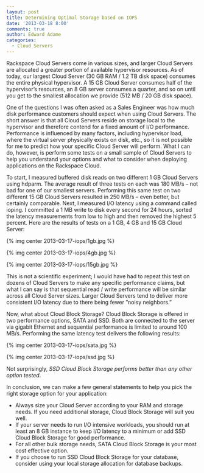 ```yaml
---
layout: post
title: Determining Optimal Storage based on IOPS
date: '2013-03-18 8:00'
comments: true
author: Edward Adame
categories:
  - Cloud Servers
---
```

Rackspace Cloud Servers come in various sizes, and larger Cloud Servers are allocated a greater portion of available hypervisor resources. As of today, our largest Cloud Server (30 GB RAM / 1.2 TB disk space) consumes the entire physical hypervisor. A 15 GB Cloud Server consumes half of the hypervisor’s resources, an 8 GB server consumes a quarter, and so on until you get to the smallest allocation we provide (512 MB / 20 GB disk space).

One of the questions I was often asked as a Sales Engineer was how much disk performance customers should expect when using Cloud Servers. The short answer is that all Cloud Servers reside on storage local to the hypervisor and therefore contend for a fixed amount of I/O performance. Performance is influenced by many factors, including hypervisor load, where the virtual server physically exists on disk, etc., so it is not possible for me to predict how your specific Cloud Server will perform. What I can do, however, is perform some tests on a small sample of Cloud Servers to help you understand your options and what to consider when deploying applications on the Rackspace Cloud.<!-- more -->

To start, I measured buffered disk reads on two different 1 GB Cloud Servers using hdparm. The average result of three tests on each was 180 MB/s – not bad for one of our smallest servers. Performing this same test on two different 15 GB Cloud Servers resulted in 250 MB/s – even better, but certainly comparable. Next, I measured I/O latency using a command called ioping. I committed a 1 MB write to disk every second for 24 hours, sorted the latency measurements from low to high and then removed the highest 5 percent.  Here are the results of tests on a 1 GB, 4 GB and 15 GB Cloud Server:

{% img center 2013-03-17-iops/1gb.jpg %}

{% img center 2013-03-17-iops/4gb.jpg %}

{% img center 2013-03-17-iops/15gb.jpg %}

This is not a scientific experiment; I would have had to repeat this test on dozens of Cloud Servers to make any specific performance claims, but what I can say is that sequential read / write performance will be similar across all Cloud Server sizes. Larger Cloud Servers tend to deliver more consistent I/O latency due to there being fewer ”noisy neighbors.”

Now, what about Cloud Block Storage? Cloud Block Storage is offered in two performance options, SATA and SSD. Both are connected to the server via gigabit Ethernet and sequential performance is limited to around 100 MB/s.  Performing the same latency test delivers the following results:

{% img center 2013-03-17-iops/sata.jpg %}

{% img center 2013-03-17-iops/ssd.jpg %}

Not surprisingly, _SSD Cloud Block Storage performs better than any other option tested_.

In conclusion, we can make a few general statements to help you pick the right storage option for your application:

* Always size your Cloud Server according to your RAM and storage needs. If you need additional storage, Cloud Block Storage will suit you well.
* If your server needs to run I/O intensive workloads, you should run at least an 8 GB instance to keep I/O latency to a minimum or add SSD Cloud Block Storage for good performance.
* For all other bulk storage needs, SATA Cloud Block Storage is your most cost effective option.
* If you choose to run SSD Cloud Block Storage for your database, consider using your local storage allocation for database backups.
